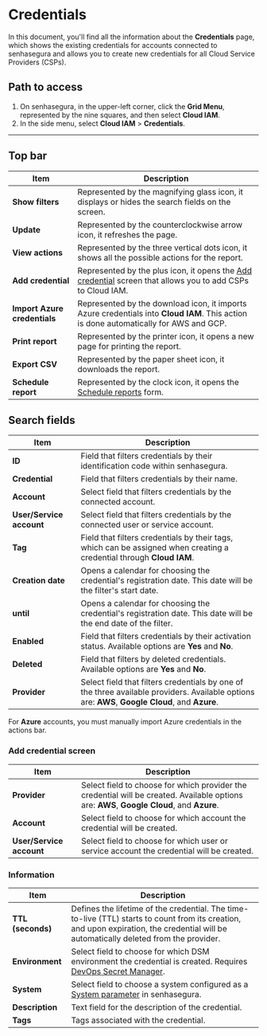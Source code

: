 # Credentials

In this document, you'll find all the information about the **Credentials** page, which shows the existing credentials for accounts connected to senhasegura and allows you to create new credentials for all Cloud Service Providers (CSPs).

## Path to access

1. On senhasegura, in the upper-left corner, click the **Grid Menu**, represented by the nine squares, and then select **Cloud IAM**.
2. In the side menu, select **Cloud IAM** > **Credentials**.

---

## Top bar

<!-- Fix anchors -->
| **Item** | **Description** |
| --- | --- |
| **Show filters** | Represented by the magnifying glass icon, it displays or hides the search fields on the screen. |
| **Update** | Represented by the counterclockwise arrow icon, it refreshes the page. |
| **View actions** | Represented by the three vertical dots icon, it shows all the possible actions for the report. |
| **Add credential** | Represented by the plus icon, it opens the [Add credential](#add-credential-screen) screen that allows you to add CSPs to Cloud IAM. |
| **Import Azure credentials** | Represented by the download icon, it imports Azure credentials into **Cloud IAM**. This action is done automatically for AWS and GCP. |
| **Print report** | Represented by the printer icon, it opens a new page for printing the report. |
| **Export CSV** | Represented by the paper sheet icon, it downloads the report. |
| **Schedule report** | Represented by the clock icon, it opens the [Schedule reports](https://docs.senhasegura.io/docs/en/general-information-how-to-issue-download-and-schedule-device-reports#scheduling-reports) form. |

## Search fields

| **Item** | **Description** |
| --- | --- |
| **ID** | Field that filters credentials by their identification code within senhasegura. |
| **Credential** | Field that filters credentials by their name. |
| **Account** | Select field that filters credentials by the connected account. |
| **User/Service account** | Select field that filters credentials by the connected user or service account. |
| **Tag** | Field that filters credentials by their tags, which can be assigned when creating a credential through **Cloud IAM**. |
| **Creation date** | Opens a calendar for choosing the credential's registration date. This date will be the filter's start date. |
| **until** | Opens a calendar for choosing the credential's registration date. This date will be the end date of the filter. |
| **Enabled** | Field that filters credentials by their activation status. Available options are **Yes** and **No**. |
| **Deleted** | Field that filters by deleted credentials. Available options are **Yes** and **No**. |
| **Provider** | Select field that filters credentials by one of the three available providers. Available options are: **AWS**, **Google Cloud**, and **Azure**. |

For **Azure** accounts, you must manually import Azure credentials in the actions bar.

### Add credential screen

| **Item** | **Description** |
| --- | --- |
| **Provider** | Select field to choose for which provider the credential will be created. Available options are: **AWS**, **Google Cloud**, and **Azure**. |
| **Account** | Select field to choose for which account the credential will be created. |
| **User/Service account** | Select field to choose for which user or service account the credential will be created. |

### Information

| **Item** | **Description** |
| --- | --- |
| **TTL (seconds)** | Defines the lifetime of the credential. The time-to-live (TTL) starts to count from its creation, and upon expiration, the credential will be automatically deleted from the provider. |
| **Environment** | Select field to choose for which DSM environment the credential is created. Requires [DevOps Secret Manager](https://docs.senhasegura.io/docs/devops-secret-manager). |
| **System** | Select field to choose a system configured as a [System parameter](https://docs.senhasegura.io/docs/en/administration-system-parameters) in senhasegura. |
| **Description** | Text field for the description of the credential. |
| **Tags** | Tags associated with the credential. |
